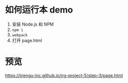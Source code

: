 # 如何运行本 demo

1. 安装 Node.js 和 NPM
3. `npm i`
4. `webpack`
5. 打开 page.html

# 预览

https://jirengu-inc.github.io/jrg-project-5/step-3/page.html
